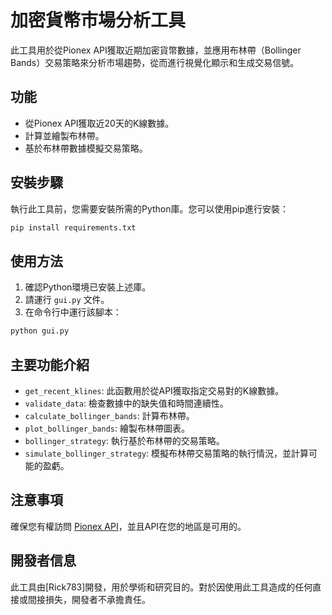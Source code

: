 # 加密貨幣市場分析工具

此工具用於從Pionex API獲取近期加密貨幣數據，並應用布林帶（Bollinger Bands）交易策略來分析市場趨勢，從而進行視覺化顯示和生成交易信號。

## 功能

- 從Pionex API獲取近20天的K線數據。
- 計算並繪製布林帶。
- 基於布林帶數據模擬交易策略。

## 安裝步驟

執行此工具前，您需要安裝所需的Python庫。您可以使用pip進行安裝：

```bash
pip install requirements.txt
```
## 使用方法

1. 確認Python環境已安裝上述庫。
2. 請運行 `gui.py` 文件。
3. 在命令行中運行該腳本：

```bash
python gui.py
```
## 主要功能介紹

- `get_recent_klines`: 此函數用於從API獲取指定交易對的K線數據。
- `validate_data`: 檢查數據中的缺失值和時間連續性。
- `calculate_bollinger_bands`: 計算布林帶。
- `plot_bollinger_bands`: 繪製布林帶圖表。
- `bollinger_strategy`: 執行基於布林帶的交易策略。
- `simulate_bollinger_strategy`: 模擬布林帶交易策略的執行情況，並計算可能的盈虧。

## 注意事項

確保您有權訪問 [Pionex API](https://api.pionex.com/api/v1/market/klines)，並且API在您的地區是可用的。

## 開發者信息

此工具由[Rick783]開發，用於學術和研究目的。對於因使用此工具造成的任何直接或間接損失，開發者不承擔責任。